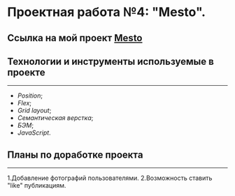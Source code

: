 # Проектная работа №4: "Mesto".
Ссылка на мой проект [Mesto](https://seevpetrov.github.io/mesto/)
---

## Технологии и инструменты используемые в проекте

---

- _Position_;
- _Flex_;
- _Grid layout_;
- _Семантическая верстка_;
- _БЭМ_;
- _JavaScript_.


## Планы по доработке проекта

---

1.Добавление фотографий пользователями.
2.Возможность ставить "like" публикациям.
